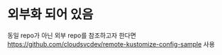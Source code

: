 # 외부화 되어 있음

동일 repo가 아닌 외부 repo를 참조하고자 한다면 https://github.com/cloudsvcdev/remote-kustomize-config-sample 사용